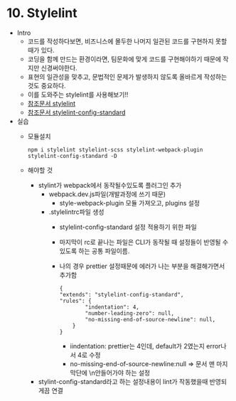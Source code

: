 # 10. Stylelint

* Intro
  * 코드를 작성하다보면, 비즈니스에 몰두한 나머지 일관된 코드를 구현하지 못할 때가 있다.
  * 코딩을 함께 만드는 환경이라면, 팀문화에 맞게 코드를 구현해야하기 때문에 작지만 신경써야한다.
  * 표현의 일관성을 맞추고, 문법적인 문제가 발생하지 않도록 올바르게 작성하는 것도 중요하다.
  * 이를 도와주는 stylelint를 사용해보기!!
  * [참조문서 stylelint](https://github.com/stylelint/stylelint)
  * [참조문서 stylelint-config-standard](https://github.com/stylelint/stylelint-config-standard)
* 실습
  * 모듈설치

    ```text
    npm i stylelint stylelint-scss stylelint-webpack-plugin stylelint-config-standard -D
    ```

  * 해야할 것
    * stylint가 webpack에서 동작될수있도록 플러그인 추가
      * webpack.dev.js파일\(개발과정에 쓰기 때문\)
        * style-webpack-plugin 모듈 가져오고, plugins 설정
      * .stylelintrc파일 생성
        * stylelint-config-standard 설정 적용하기 위한 파일
        * 마지막이 rc로 끝나는 파일은 CLI가 동작될 때 설정들이 반영될 수있도록 하는 공통 파일이름.
        * 나의 경우 prettier 설정때문에 에러가 나는 부분을 해결해가면서 추가함

          ```text
          {
          "extends": "stylelint-config-standard",
          "rules": {
                  "indentation": 4,
                  "number-leading-zero": null,
                  "no-missing-end-of-source-newline": null,
              }
          }
          ```

          * iindentation: prettier는 4인데, default가 2였는지 error나서 4로 수정
          * no-missing-end-of-source-newline:null =&gt; 문서 맨 마지막단에 \n안들어가야 하는 설정
    * stylint-config-standard라고 하는 설정내용이 lint가 작동했을때 반영되게끔 연결

